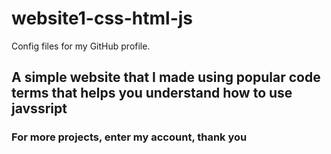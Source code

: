 # website1-css-html-js
Config files for my GitHub profile.

## A simple website that I made using popular code terms that helps you understand how to use javssript

### For more projects, enter my account, thank you

